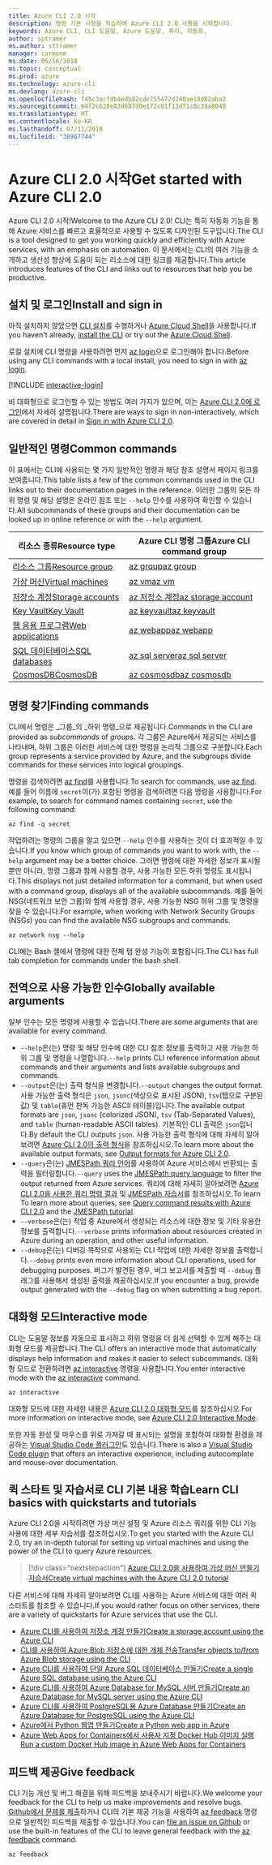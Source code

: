 ```yaml
---
title: Azure CLI 2.0 시작
description: 명령 기본 사항을 학습하여 Azure CLI 2.0 사용을 시작합니다.
keywords: Azure CLI, CLI 도움말, Azure 도움말, 쿼리, 자동화,
author: sptramer
ms.author: sttramer
manager: carmonm
ms.date: 05/16/2018
ms.topic: conceptual
ms.prod: azure
ms.technology: azure-cli
ms.devlang: azure-cli
ms.openlocfilehash: f45c3acfdb4edb82cde755472d240ae18d82aba2
ms.sourcegitcommit: 64f2c628e83d687d0e172c01f13d71c8c39a8040
ms.translationtype: HT
ms.contentlocale: ko-KR
ms.lasthandoff: 07/11/2018
ms.locfileid: "38967744"
---
```

# <a name="get-started-with-azure-cli-20"></a><span data-ttu-id="fedd5-104">Azure CLI 2.0 시작</span><span class="sxs-lookup"><span data-stu-id="fedd5-104">Get started with Azure CLI 2.0</span></span>

<span data-ttu-id="fedd5-105">Azure CLI 2.0 시작!</span><span class="sxs-lookup"><span data-stu-id="fedd5-105">Welcome to the Azure CLI 2.0!</span></span> <span data-ttu-id="fedd5-106">CLI는 특히 자동화 기능을 통해 Azure 서비스를 빠르고 효율적으로 사용할 수 있도록 디자인된 도구입니다.</span><span class="sxs-lookup"><span data-stu-id="fedd5-106">The CLI is a tool designed to get you working quickly and efficiently with Azure services, with an emphasis on automation.</span></span> <span data-ttu-id="fedd5-107">이 문서에서는 CLI의 여러 기능을 소개하고 생산성 향상에 도움이 되는 리소스에 대한 링크를 제공합니다.</span><span class="sxs-lookup"><span data-stu-id="fedd5-107">This article introduces features of the CLI and links out to resources that help you be productive.</span></span>

## <a name="install-and-sign-in"></a><span data-ttu-id="fedd5-108">설치 및 로그인</span><span class="sxs-lookup"><span data-stu-id="fedd5-108">Install and sign in</span></span>

<span data-ttu-id="fedd5-109">아직 설치하지 않았으면 [CLI 설치](install-azure-cli.md)를 수행하거나 [Azure Cloud Shell](/azure/cloud-shell/overview)을 사용합니다.</span><span class="sxs-lookup"><span data-stu-id="fedd5-109">If you haven't already, [install the CLI](install-azure-cli.md) or try out the [Azure Cloud Shell](/azure/cloud-shell/overview).</span></span>

<span data-ttu-id="fedd5-110">로컬 설치에 CLI 명령을 사용하려면 먼저 [az login](/cli/azure/reference-index#az-login)으로 로그인해야 합니다.</span><span class="sxs-lookup"><span data-stu-id="fedd5-110">Before using any CLI commands with a local install, you need to sign in with [az login](/cli/azure/reference-index#az-login).</span></span>

[!INCLUDE [interactive-login](includes/interactive-login.md)]

<span data-ttu-id="fedd5-111">비 대화형으로 로그인할 수 있는 방법도 여러 가지가 있으며, 이는 [Azure CLI 2.0에 로그인](authenticate-azure-cli.md)에서 자세히 설명됩니다.</span><span class="sxs-lookup"><span data-stu-id="fedd5-111">There are ways to sign in non-interactively, which are covered in detail in [Sign in with Azure CLI 2.0](authenticate-azure-cli.md).</span></span>

## <a name="common-commands"></a><span data-ttu-id="fedd5-112">일반적인 명령</span><span class="sxs-lookup"><span data-stu-id="fedd5-112">Common commands</span></span>

<span data-ttu-id="fedd5-113">이 표에서는 CLI에 사용되는 몇 가지 일반적인 명령과 해당 참조 설명서 페이지 링크를 보여줍니다.</span><span class="sxs-lookup"><span data-stu-id="fedd5-113">This table lists a few of the common commands used in the CLI links out to their documentation pages in the reference.</span></span>
<span data-ttu-id="fedd5-114">이러한 그룹의 모든 하위 명령 및 해당 설명은 온라인 참조 또는 `--help` 인수를 사용하여 확인할 수 있습니다.</span><span class="sxs-lookup"><span data-stu-id="fedd5-114">All subcommands of these groups and their documentation can be looked up in online reference or with the `--help` argument.</span></span>

| <span data-ttu-id="fedd5-115">리소스 종류</span><span class="sxs-lookup"><span data-stu-id="fedd5-115">Resource type</span></span> | <span data-ttu-id="fedd5-116">Azure CLI 명령 그룹</span><span class="sxs-lookup"><span data-stu-id="fedd5-116">Azure CLI command group</span></span> |
|---------------|-------------------------|
| [<span data-ttu-id="fedd5-117">리소스 그룹</span><span class="sxs-lookup"><span data-stu-id="fedd5-117">Resource group</span></span>](/azure/azure-resource-manager/resource-group-overview) | [<span data-ttu-id="fedd5-118">az group</span><span class="sxs-lookup"><span data-stu-id="fedd5-118">az group</span></span>](/cli/azure/group) |
| [<span data-ttu-id="fedd5-119">가상 머신</span><span class="sxs-lookup"><span data-stu-id="fedd5-119">Virtual machines</span></span>](/azure/virtual-machines) | [<span data-ttu-id="fedd5-120">az vm</span><span class="sxs-lookup"><span data-stu-id="fedd5-120">az vm</span></span>](/cli/azure/vm) |
| [<span data-ttu-id="fedd5-121">저장소 계정</span><span class="sxs-lookup"><span data-stu-id="fedd5-121">Storage accounts</span></span>](/azure/storage/common/storage-introduction) | [<span data-ttu-id="fedd5-122">az 저장소 계정</span><span class="sxs-lookup"><span data-stu-id="fedd5-122">az storage account</span></span>](/cli/azure/storage/account) |
| [<span data-ttu-id="fedd5-123">Key Vault</span><span class="sxs-lookup"><span data-stu-id="fedd5-123">Key Vault</span></span>](/azure/key-vault/key-vault-whatis) | [<span data-ttu-id="fedd5-124">az keyvault</span><span class="sxs-lookup"><span data-stu-id="fedd5-124">az keyvault</span></span>](/cli/azure/keyvault) |
| [<span data-ttu-id="fedd5-125">웹 응용 프로그램</span><span class="sxs-lookup"><span data-stu-id="fedd5-125">Web applications</span></span>](/azure/app-service) | [<span data-ttu-id="fedd5-126">az webapp</span><span class="sxs-lookup"><span data-stu-id="fedd5-126">az webapp</span></span>](/cli/azure/webapp) |
| [<span data-ttu-id="fedd5-127">SQL 데이터베이스</span><span class="sxs-lookup"><span data-stu-id="fedd5-127">SQL databases</span></span>](/azure/sql-database) | [<span data-ttu-id="fedd5-128">az sql server</span><span class="sxs-lookup"><span data-stu-id="fedd5-128">az sql server</span></span>](/cli/azure/sql/server) |
| [<span data-ttu-id="fedd5-129">CosmosDB</span><span class="sxs-lookup"><span data-stu-id="fedd5-129">CosmosDB</span></span>](/azure/cosmos-db) | [<span data-ttu-id="fedd5-130">az cosmosdb</span><span class="sxs-lookup"><span data-stu-id="fedd5-130">az cosmosdb</span></span>](/cli/azure/cosmosdb) |

## <a name="finding-commands"></a><span data-ttu-id="fedd5-131">명령 찾기</span><span class="sxs-lookup"><span data-stu-id="fedd5-131">Finding commands</span></span>

<span data-ttu-id="fedd5-132">CLI에서 명령은 _그룹_의 _하위 명령_으로 제공됩니다.</span><span class="sxs-lookup"><span data-stu-id="fedd5-132">Commands in the CLI are provided as _subcommands_ of _groups_.</span></span>
<span data-ttu-id="fedd5-133">각 그룹은 Azure에서 제공되는 서비스를 나타내며, 하위 그룹은 이러한 서비스에 대한 명령을 논리적 그룹으로 구분합니다.</span><span class="sxs-lookup"><span data-stu-id="fedd5-133">Each group represents a service provided by Azure, and the subgroups divide commands for these services into logical groupings.</span></span>

<span data-ttu-id="fedd5-134">명령을 검색하려면 [az find](/cli/azure/reference-index#az-find)를 사용합니다.</span><span class="sxs-lookup"><span data-stu-id="fedd5-134">To search for commands, use [az find](/cli/azure/reference-index#az-find).</span></span> <span data-ttu-id="fedd5-135">예를 들어 이름에 `secret`이(가) 포함된 명령을 검색하려면 다음 명령을 사용합니다.</span><span class="sxs-lookup"><span data-stu-id="fedd5-135">For example, to search for command names containing `secret`, use the following command:</span></span>

```azurecli-interactive
az find -q secret
```

<span data-ttu-id="fedd5-136">작업하려는 명령의 그룹을 알고 있으면 `--help` 인수를 사용하는 것이 더 효과적일 수 있습니다.</span><span class="sxs-lookup"><span data-stu-id="fedd5-136">If you know which group of commands you want to work with, the `--help` argument may be a better choice.</span></span> <span data-ttu-id="fedd5-137">그러면 명령에 대한 자세한 정보가 표시될 뿐만 아니라, 명령 그룹과 함께 사용할 경우, 사용 가능한 모든 하위 명령도 표시됩니다.</span><span class="sxs-lookup"><span data-stu-id="fedd5-137">This displays not just detailed information for a command, but when used with a command group, displays all of the available subcommands.</span></span> <span data-ttu-id="fedd5-138">예를 들어 NSG(네트워크 보안 그룹)와 함께 사용할 경우, 사용 가능한 NSG 하위 그룹 및 명령을 찾을 수 있습니다.</span><span class="sxs-lookup"><span data-stu-id="fedd5-138">For example, when working with Network Security Groups (NSGs) you can find the available NSG subgroups and commands.</span></span>

```azurecli-interactive
az network nsg --help
```

<span data-ttu-id="fedd5-139">CLI에는 Bash 셸에서 명령에 대한 전체 탭 완성 기능이 포함됩니다.</span><span class="sxs-lookup"><span data-stu-id="fedd5-139">The CLI has full tab completion for commands under the bash shell.</span></span>

## <a name="globally-available-arguments"></a><span data-ttu-id="fedd5-140">전역으로 사용 가능한 인수</span><span class="sxs-lookup"><span data-stu-id="fedd5-140">Globally available arguments</span></span>

<span data-ttu-id="fedd5-141">일부 인수는 모든 명령에 사용할 수 있습니다.</span><span class="sxs-lookup"><span data-stu-id="fedd5-141">There are some arguments that are available for every command.</span></span>

* <span data-ttu-id="fedd5-142">`--help`은(는) 명령 및 해당 인수에 대한 CLI 참조 정보를 출력하고 사용 가능한 하위 그룹 및 명령을 나열합니다.</span><span class="sxs-lookup"><span data-stu-id="fedd5-142">`--help` prints CLI reference information about commands and their arguments and lists available subgroups and commands.</span></span>
* <span data-ttu-id="fedd5-143">`--output`은(는) 출력 형식을 변경합니다.</span><span class="sxs-lookup"><span data-stu-id="fedd5-143">`--output` changes the output format.</span></span> <span data-ttu-id="fedd5-144">사용 가능한 출력 형식은 `json`, `jsonc`(색상으로 표시된 JSON), `tsv`(탭으로 구분된 값) 및 `table`(휴먼 판독 가능한 ASCII 테이블)입니다.</span><span class="sxs-lookup"><span data-stu-id="fedd5-144">The available output formats are `json`, `jsonc` (colorized JSON), `tsv` (Tab-Separated Values), and `table` (human-readable ASCII tables).</span></span> <span data-ttu-id="fedd5-145">기본적인 CLI 출력은 `json`입니다.</span><span class="sxs-lookup"><span data-stu-id="fedd5-145">By default the CLI outputs `json`.</span></span> <span data-ttu-id="fedd5-146">사용 가능한 출력 형식에 대해 자세히 알아보려면 [Azure CLI 2.0의 출력 형식](format-output-azure-cli.md)을 참조하십시오.</span><span class="sxs-lookup"><span data-stu-id="fedd5-146">To learn more about the available output formats, see [Output formats for Azure CLI 2.0](format-output-azure-cli.md).</span></span>
* <span data-ttu-id="fedd5-147">`--query`은(는) [JMESPath 쿼리 언어](http://jmespath.org/)를 사용하여 Azure 서비스에서 반환되는 출력을 필터링합니다.</span><span class="sxs-lookup"><span data-stu-id="fedd5-147">`--query` uses the [JMESPath query language](http://jmespath.org/) to filter the output returned from Azure services.</span></span> <span data-ttu-id="fedd5-148">쿼리에 대해 자세히 알아보려면 [Azure CLI 2.0을 사용한 쿼리 명령 결과](query-azure-cli.md) 및 [JMESPath 자습서](http://jmespath.org/tutorial.html)를 참조하십시오.</span><span class="sxs-lookup"><span data-stu-id="fedd5-148">To learn To learn more about queries, see [Query command results with Azure CLI 2.0](query-azure-cli.md) and the [JMESPath tutorial](http://jmespath.org/tutorial.html).</span></span>
* <span data-ttu-id="fedd5-149">`--verbose`은(는) 작업 중 Azure에서 생성되는 리소스에 대한 정보 및 기타 유용한 정보를 출력합니다.</span><span class="sxs-lookup"><span data-stu-id="fedd5-149">`--verbose` prints information about resources created in Azure during an operation, and other useful information.</span></span>
* <span data-ttu-id="fedd5-150">`--debug`은(는) 디버깅 목적으로 사용되는 CLI 작업에 대한 자세한 정보를 출력합니다.</span><span class="sxs-lookup"><span data-stu-id="fedd5-150">`--debug` prints even more information about CLI operations, used for debugging purposes.</span></span> <span data-ttu-id="fedd5-151">버그가 발견된 경우, 버그 보고서를 제출할 때 `--debug` 플래그를 사용해서 생성된 출력을 제공하십시오.</span><span class="sxs-lookup"><span data-stu-id="fedd5-151">If you encounter a bug, provide output generated with the `--debug` flag on when submitting a bug report.</span></span>

## <a name="interactive-mode"></a><span data-ttu-id="fedd5-152">대화형 모드</span><span class="sxs-lookup"><span data-stu-id="fedd5-152">Interactive mode</span></span>

<span data-ttu-id="fedd5-153">CLI는 도움말 정보를 자동으로 표시하고 하위 명령을 더 쉽게 선택할 수 있게 해주는 대화형 모드를 제공합니다.</span><span class="sxs-lookup"><span data-stu-id="fedd5-153">The CLI offers an interactive mode that automatically displays help information and makes it easier to select subcommands.</span></span> <span data-ttu-id="fedd5-154">대화형 모드로 전환하려면 [az interactive](/cli/azure/reference-index#az-interactive) 명령을 사용합니다.</span><span class="sxs-lookup"><span data-stu-id="fedd5-154">You enter interactive mode with the [az interactive](/cli/azure/reference-index#az-interactive) command.</span></span>

```azurecli-interactive
az interactive
```

<span data-ttu-id="fedd5-155">대화형 모드에 대한 자세한 내용은 [Azure CLI 2.0 대화형 모드](interactive-azure-cli.md)를 참조하십시오.</span><span class="sxs-lookup"><span data-stu-id="fedd5-155">For more information on interactive mode, see [Azure CLI 2.0 Interactive Mode](interactive-azure-cli.md).</span></span>

<span data-ttu-id="fedd5-156">또한 자동 완성 및 마우스를 위로 가져갈 때 표시되는 설명을 포함하여 대화형 환경을 제공하는 [Visual Studio Code 플러그인](https://marketplace.visualstudio.com/items?itemName=ms-vscode.azurecli)도 있습니다.</span><span class="sxs-lookup"><span data-stu-id="fedd5-156">There is also a [Visual Studio Code plugin](https://marketplace.visualstudio.com/items?itemName=ms-vscode.azurecli) that offers an interactive experience, including autocomplete and mouse-over documentation.</span></span>

## <a name="learn-cli-basics-with-quickstarts-and-tutorials"></a><span data-ttu-id="fedd5-157">퀵 스타트 및 자습서로 CLI 기본 내용 학습</span><span class="sxs-lookup"><span data-stu-id="fedd5-157">Learn CLI basics with quickstarts and tutorials</span></span>

<span data-ttu-id="fedd5-158">Azure CLI 2.0을 시작하려면 가상 머신 설정 및 Azure 리소스 쿼리를 위한 CLI 기능 사용에 대한 세부 자습서를 참조하십시오.</span><span class="sxs-lookup"><span data-stu-id="fedd5-158">To get you started with the Azure CLI 2.0, try an in-depth tutorial for setting up virtual machines and using the power of the CLI to query Azure resources.</span></span>

> [!div class="nextstepaction"]
> [<span data-ttu-id="fedd5-159">Azure CLI 2.0을 사용하여 가상 머신 만들기 자습서</span><span class="sxs-lookup"><span data-stu-id="fedd5-159">Create virtual machines with the Azure CLI 2.0 tutorial</span></span>](azure-cli-vm-tutorial.yml)

<span data-ttu-id="fedd5-160">다른 서비스에 대해 자세히 알아보려면 CLI를 사용하는 Azure 서비스에 대한 여러 퀵 스타트를 참조할 수 있습니다.</span><span class="sxs-lookup"><span data-stu-id="fedd5-160">If you would rather focus on other services, there are a variety of quickstarts for Azure services that use the CLI.</span></span>

* [<span data-ttu-id="fedd5-161">Azure CLI를 사용하여 저장소 계정 만들기</span><span class="sxs-lookup"><span data-stu-id="fedd5-161">Create a storage account using the Azure CLI</span></span>](/azure/storage/common/storage-quickstart-create-storage-account-cli)
* [<span data-ttu-id="fedd5-162">CLI를 사용하여 Azure Blob 저장소에 대한 개체 전송</span><span class="sxs-lookup"><span data-stu-id="fedd5-162">Transfer objects to/from Azure Blob storage using the CLI</span></span>](/azure/storage/blobs/storage-quickstart-blobs-cli)
* [<span data-ttu-id="fedd5-163">Azure CLI를 사용하여 단일 Azure SQL 데이터베이스 만들기</span><span class="sxs-lookup"><span data-stu-id="fedd5-163">Create a single Azure SQL database using the Azure CLI</span></span>](/azure/sql-database/sql-database-get-started-cli)
* [<span data-ttu-id="fedd5-164">Azure CLI를 사용하여 Azure Database for MySQL 서버 만들기</span><span class="sxs-lookup"><span data-stu-id="fedd5-164">Create an Azure Database for MySQL server using the Azure CLI</span></span>](/azure/mysql/quickstart-create-mysql-server-database-using-azure-cli)
* [<span data-ttu-id="fedd5-165">Azure CLI를 사용하여 PostgreSQL용 Azure Database 만들기</span><span class="sxs-lookup"><span data-stu-id="fedd5-165">Create an Azure Database for PostgreSQL using the Azure CLI</span></span>](/azure/postgresql/quickstart-create-server-database-azure-cli)
* [<span data-ttu-id="fedd5-166">Azure에서 Python 웹앱 만들기</span><span class="sxs-lookup"><span data-stu-id="fedd5-166">Create a Python web app in Azure</span></span>](/azure/app-service/app-service-web-get-started-python)
* [<span data-ttu-id="fedd5-167">Azure Web Apps for Containers에서 사용자 지정 Docker Hub 이미지 실행</span><span class="sxs-lookup"><span data-stu-id="fedd5-167">Run a custom Docker Hub image in Azure Web Apps for Containers</span></span>](/azure/app-service/containers/quickstart-custom-docker-image)

## <a name="give-feedback"></a><span data-ttu-id="fedd5-168">피드백 제공</span><span class="sxs-lookup"><span data-stu-id="fedd5-168">Give feedback</span></span>

<span data-ttu-id="fedd5-169">CLI 기능 개선 및 버그 해결을 위해 피드백을 보내주시기 바랍니다.</span><span class="sxs-lookup"><span data-stu-id="fedd5-169">We welcome your feedback for the CLI to help us make improvements and resolve bugs.</span></span> <span data-ttu-id="fedd5-170">[Github에서 문제를 제출](https://github.com/azure/azure-cli/issues)하거나 CLI의 기본 제공 기능을 사용하여 [az feedback](/cli/azure/reference-index#az-feedback) 명령으로 일반적인 피드백을 제출할 수 있습니다.</span><span class="sxs-lookup"><span data-stu-id="fedd5-170">You can [file an issue on Github](https://github.com/azure/azure-cli/issues) or use the built-in features of the CLI to leave general feedback with the [az feedback](/cli/azure/reference-index#az-feedback) command.</span></span>

```azurecli-interactive
az feedback
```
